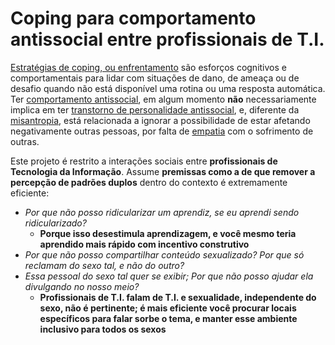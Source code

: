 # Coping para comportamento antissocial entre profissionais de T.I.
[Estratégias de coping, ou enfrentamento](https://pt.wikipedia.org/wiki/Mecanismos_de_enfrentamento)
são esforços cognitivos e comportamentais para lidar com situações de dano, de
ameaça ou de desafio quando não está disponível uma rotina ou uma resposta
automática. Ter [comportamento antissocial](https://pt.wikipedia.org/wiki/Comportamento_antissocial),
em algum momento **não** necessariamente implica em ter [transtorno de personalidade antissocial](https://pt.wikipedia.org/wiki/Transtorno_de_personalidade_antissocial), e,
diferente da [misantropia](https://pt.wikipedia.org/wiki/Misantropia), está
relacionada a ignorar a possibilidade de estar afetando negativamente outras
pessoas, por falta de [empatia](https://pt.wikipedia.org/wiki/Empatia) com o
sofrimento de outras.

Este projeto é restrito a interações sociais entre **profissionais de Tecnologia
da Informação**. Assume **premissas como a de que remover a percepção de padrões
duplos** dentro do contexto é extremamente eficiente:

- _Por que não posso ridicularizar um aprendiz, se eu aprendi sendo ridicularizado?_
  - **Porque isso desestimula aprendizagem, e você mesmo teria aprendido mais rápido com incentivo construtivo**
- _Por que não posso compartilhar conteúdo sexualizado? Por que só reclamam do sexo tal, e não do outro?_
- _Essa pessoal do sexo tal quer se exibir; Por que não posso ajudar ela divulgando no nosso meio?_
  - **Profissionais de T.I. falam de T.I. e sexualidade, independente do sexo, não é pertinente; é mais eficiente você procurar locais específicos para falar sorbe o tema, e manter esse ambiente inclusivo para todos os sexos**



<!--
Estudo aplicado de mecanismos de enfrentamento (coping) para desestimular de forma educativa comportamento antissocial em interações entre profissionais de Tecnologia da Informação
-->